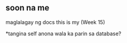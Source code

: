 ## soon na me

maglalagay ng docs this is my (Week 15)

*tangina self anona wala ka parin sa database?